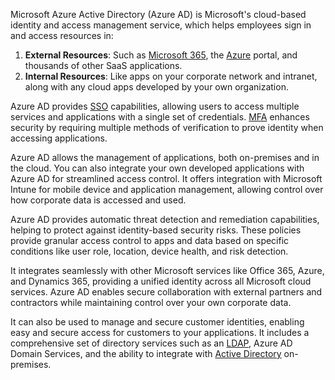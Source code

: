 Microsoft Azure Active Directory (Azure AD) is Microsoft's cloud-based identity and access management service, which helps employees sign in and access resources in:

1. **External Resources**: Such as [Microsoft 365](../misc/m365.md), the [Azure](../cloud/azure.md) portal, and thousands of other SaaS applications.
2. **Internal Resources**: Like apps on your corporate network and intranet, along with any cloud apps developed by your own organization.

Azure AD provides [SSO](../security/sso.md) capabilities, allowing users to access multiple services and applications with a single set of credentials. [MFA](../security/mfa.md) enhances security by requiring multiple methods of verification to prove identity when accessing applications.

Azure AD allows the management of applications, both on-premises and in the cloud. You can also integrate your own developed applications with Azure AD for streamlined access control. It offers integration with Microsoft Intune for mobile device and application management, allowing control over how corporate data is accessed and used.

Azure AD provides automatic threat detection and remediation capabilities, helping to protect against identity-based security risks. These policies provide granular access control to apps and data based on specific conditions like user role, location, device health, and risk detection.

It integrates seamlessly with other Microsoft services like Office 365, Azure, and Dynamics 365, providing a unified identity across all Microsoft cloud services. Azure AD enables secure collaboration with external partners and contractors while maintaining control over your own corporate data.

It can also be used to manage and secure customer identities, enabling easy and secure access for customers to your applications. It includes a comprehensive set of directory services such as an [LDAP](../protocols/ldapp.md), Azure AD Domain Services, and the ability to integrate with [Active Directory](../activedirectory/activedirectory.md) on-premises.

